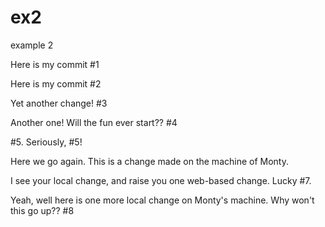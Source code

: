 # ex2
example 2



Here is my commit #1



Here is my commit #2


Yet another change! #3


Another one! Will the fun ever start??  #4


#5. Seriously, #5!


Here we go again. This is a change made on the machine of Monty.


I see your local change, and raise you one web-based change. Lucky #7.

Yeah, well here is one more local change on Monty's machine. Why won't this go up?? #8
